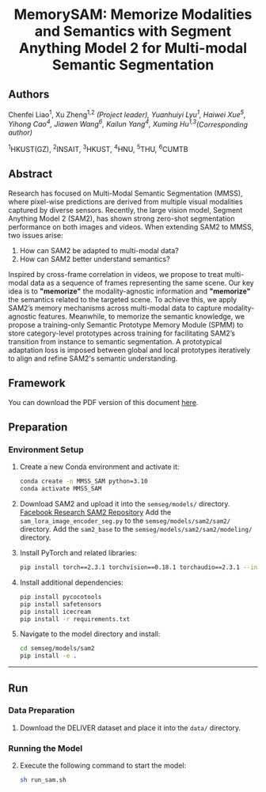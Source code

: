 # <p align="center"><strong>MemorySAM: Memorize Modalities and Semantics with Segment Anything Model 2 for Multi-modal Semantic Segmentation</strong></p>
## Authors

Chenfei Liao<sup>1</sup>, Xu Zheng<sup>1,2</sup><sup>*</sup> (Project leader), Yuanhuiyi Lyu<sup>1</sup>, Haiwei Xue<sup>5</sup>, Yihong Cao<sup>4</sup>, Jiawen Wang<sup>6</sup>, Kailun Yang<sup>4</sup>, Xuming Hu<sup>1,3</sup><sup>*</sup>*(Corresponding author)* 

<sup>1</sup>HKUST(GZ), <sup>2</sup>INSAIT, <sup>3</sup>HKUST, <sup>4</sup>HNU, <sup>5</sup>THU, <sup>6</sup>CUMTB

## Abstract

Research has focused on Multi-Modal Semantic Segmentation (MMSS), where pixel-wise predictions are derived from multiple visual modalities captured by diverse sensors. Recently, the large vision model, Segment Anything Model 2 (SAM2), has shown strong zero-shot segmentation performance on both images and videos. When extending SAM2 to MMSS, two issues arise: 

1. How can SAM2 be adapted to multi-modal data?
2. How can SAM2 better understand semantics?

Inspired by cross-frame correlation in videos, we propose to treat multi-modal data as a sequence of frames representing the same scene. Our key idea is to **"memorize"** the modality-agnostic information and **"memorize"** the semantics related to the targeted scene. To achieve this, we apply SAM2’s memory mechanisms across multi-modal data to capture modality-agnostic features. Meanwhile, to memorize the semantic knowledge, we propose a training-only Semantic Prototype Memory Module (SPMM) to store category-level prototypes across training for facilitating SAM2’s transition from instance to semantic segmentation. A prototypical adaptation loss is imposed between global and local prototypes iteratively to align and refine SAM2's semantic understanding. 

## Framework
You can download the PDF version of this document [here](https://github.com/Chenfei-Liao/MemorySAM/Figure/Figure_overview.png).

## Preparation

### Environment Setup

1. Create a new Conda environment and activate it:
    ```bash
    conda create -n MMSS_SAM python=3.10 
    conda activate MMSS_SAM
    ```

2. Download SAM2 and upload it into the `semseg/models/` directory. [Facebook Research SAM2 Repository](https://github.com/facebookresearch/sam2)
   Add the `sam_lora_image_encoder_seg.py` to the `semseg/models/sam2/sam2/` directory.
   Add the `sam2_base` to the `semseg/models/sam2/sam2/modeling/` directory.

2. Install PyTorch and related libraries:
    ```bash
    pip install torch==2.3.1 torchvision==0.18.1 torchaudio==2.3.1 --index-url https://download.pytorch.org/whl/cu121
    ```

3. Install additional dependencies:
    ```bash
    pip install pycocotools
    pip install safetensors
    pip install icecream
    pip install -r requirements.txt
    ```

4. Navigate to the model directory and install:
    ```bash
    cd semseg/models/sam2
    pip install -e .
    ```

---

## Run

### Data Preparation

1. Download the DELIVER dataset and place it into the `data/` directory.

### Running the Model

2. Execute the following command to start the model:
    ```bash
    sh run_sam.sh
    ```
